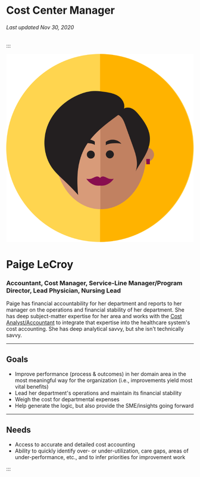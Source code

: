 # Cost Center Manager

###### Last updated Nov 30, 2020

:::

<div class="persona-header">

![Avatar Image](./assets/avatars/avatar11.svg)

<div>

# Paige LeCroy

### Accountant, Cost Manager, Service-Line Manager/Program Director, Lead Physician, Nursing Lead

Paige has financial accountability for her department and reports to her manager on the operations and financial stability of her department. She has deep subject-matter expertise for her area and works with the [Cost Analyst/Accountant](/content/personas/cost-management-director) to integrate that expertise into the healthcare system's cost accounting. She has deep analytical savvy, but she isn't technically savvy.

</div>

</div>

<article>

---

## Goals

-   Improve performance (process & outcomes) in her domain area in the most meaningful way for the organization (i.e., improvements yield most vital benefits)
-   Lead her department's operations and maintain its financial stability
-   Weigh the cost for departmental expenses
-   Help generate the logic, but also provide the SME/insights going forward

---

## Needs

-   Access to accurate and detailed cost accounting
-   Ability to quickly identify over- or under-utilization, care gaps, areas of under-performance, etc., and to infer priorities for improvement work

</article>

:::
